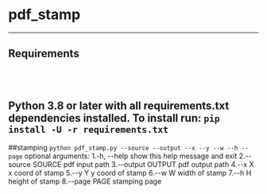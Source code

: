 # pdf_stamp
---
## Requirements
<br><br/>
Python 3.8 or later with all requirements.txt dependencies installed. To install run:
`
pip install -U -r requirements.txt
`
---
##stamping
`
python pdf_stamp.py --source --output --x --y --w --h --page
`
optional arguments:
  1.-h, --help       show this help message and exit
  2.--source SOURCE  pdf input path
  3.--output OUTPUT  pdf output path
  4.--x X            x coord of stamp
  5.--y Y            y coord of stamp
  6.--w W            width of stamp
  7.--h H            height of stamp
  8.--page PAGE      stamping page
